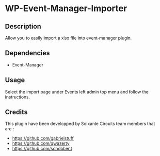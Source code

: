 # WP-Event-Manager-Importer

## Description 

Allow you to easily import a xlsx file into event-manager plugin.

## Dependencies

- Event-Manager

## Usage 

Select the import page under Events left admin top menu and follow the instructions.

## Credits

This plugin have been developped by Soixante Circuits team members that are :

- https://github.com/gabrielstuff
- https://github.com/qwazerty
- https://github.com/schobbent

